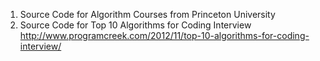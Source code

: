 1. Source Code for Algorithm Courses from Princeton University
2. Source Code for Top 10 Algorithms for Coding Interview
   http://www.programcreek.com/2012/11/top-10-algorithms-for-coding-interview/
